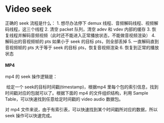 # Video seek



正确的 seek 流程是什么：
        1. 想尽办法停下 demux 线程、音频解码线程、视频解码线程，这三个线程
        2. 清空 packet 队列，清空 adev 和 vdev 内部的缓存
        3. 恢复线程并解码音频视频（此时还不能进入正常播放状态，不能做音视频渲染）
        4. 解码出的音视频帧的 pts 如果小于 seek 的目标 pts，则全部丢掉
        5. 一直解码直到音视频帧的 pts 大于等于 seek 的目标 pts，恢复音视频渲染
        6. 恢复到正常的播放状态

#### MP4

mp4 的 seek 操作逻辑是：

​	给定一个 seek的目标时间戳(timestamp)，根据mp4 里每个包的索引信息，找到时间戳对应的包就可以了。根据下面的 mp4 的文件组织结构，利用 Sample Table，可以快速找到任意给定时间戳的 video audio 数据包。

对 mp4 文件来说，由于有索引表，可以快速找到某个时间戳所对应的数据，所以 seek 操作可以快速完成。    
